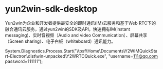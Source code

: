 # yun2win-sdk-desktop
Yun2win为企业和开发者提供最安全的即时通讯(IM)云服务和基于Web RTC下的融合通讯云服务，通过yun2win的SDK及API，快速拥有IM(instant messaging)、实时音视频（Audio and video Communication）、屏幕共享（Screen sharing）、电子白板（whiteboard）通讯能力。



System.Diagnostics.Process.Start("\\\\psf\\Home\\Documents\\Y2WIMQuickStart-Electron\\dist\\win-unpacked\\Y2WRTCQuick.exe", "username=111@qq.com password=111111"); 
